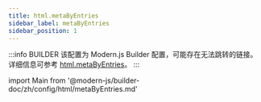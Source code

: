 ```yaml
---
title: html.metaByEntries
sidebar_label: metaByEntries
sidebar_position: 1
---
```


:::info BUILDER
该配置为 Modern.js Builder 配置，可能存在无法跳转的链接。详细信息可参考 [html.metaByEntries](https://modernjs.dev/builder/zh/api/config-html.html#html-metabyentries)。
:::

import Main from '@modern-js/builder-doc/zh/config/html/metaByEntries.md'

<Main />
